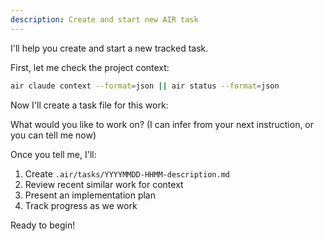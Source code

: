 ```yaml
---
description: Create and start new AIR task
---
```


I'll help you create and start a new tracked task.

First, let me check the project context:

```bash
air claude context --format=json || air status --format=json
```

Now I'll create a task file for this work:

What would you like to work on? (I can infer from your next instruction, or you can tell me now)

Once you tell me, I'll:
1. Create `.air/tasks/YYYYMMDD-HHMM-description.md`
2. Review recent similar work for context
3. Present an implementation plan
4. Track progress as we work

Ready to begin!
